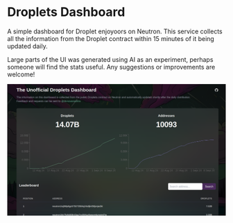 # Droplets Dashboard

A simple dashboard for Droplet enjoyoors on Neutron. This service collects all the information from the Droplet contract within 15 minutes of it being updated daily. 

Large parts of the UI was generated using AI as an experiment, perhaps someone will find the stats useful. Any suggestions or improvements are welcome!

![Screenshot of the main dashboard](./assets/screenshot.png)